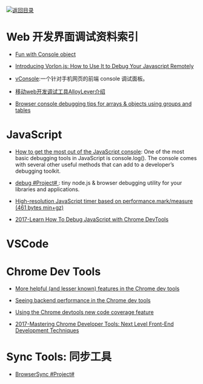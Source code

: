 [![返回目录](https://parg.co/UGo)](https://parg.co/b4z) 


# Web 开发界面调试资料索引

- [Fun with Console object](https://dev.to/duchienvuong/fun-with-console-object)

- [Introducing Vorlon.js: How to Use It to Debug Your Javascript Remotely](https://www.sitepoint.com/introducing-vorlon-js-use-debug-javascript-remotely/)

-  [vConsole](https://github.com/WechatFE/vConsole):一个针对手机网页的前端 console 调试面板。

- [移动web开发调试工具AlloyLever介绍](http://www.cnblogs.com/iamzhanglei/p/5477500.html?utm_source=tuicool&utm_medium=referral)

- [Browser console debugging tips for arrays & objects using groups and tables](https://medium.com/@brocco/browser-console-debugging-tips-for-arrays-objects-using-groups-and-tables-60b001316d8a#.5p4bh84px)

# JavaScript



- [How to get the most out of the JavaScript console](https://parg.co/b9o): One of the most basic debugging tools in JavaScript is console.log(). The console comes with several other useful methods that can add to a developer’s debugging toolkit.

- [debug #Project# ](https://github.com/visionmedia/debug): tiny node.js & browser debugging utility for your libraries and applications.

- [High-resolution JavaScript timer based on performance.mark/measure (461 bytes min+gz)](https://github.com/nolanlawson/marky) 

- [2017-Learn How To Debug JavaScript with Chrome DevTools](https://parg.co/bDf)


# VSCode


# Chrome Dev Tools



- [More helpful (and lesser known) features in the Chrome dev tools](https://blog.logrocket.com/making-the-most-of-the-chrome-developer-tools-8cac9a206979) 

- [Seeing backend performance in the Chrome dev tools](https://blog.logrocket.com/visualizing-backend-performance-in-the-chrome-devtools-bb6fd232540)

- [Using the Chrome devtools new code coverage feature](https://parg.co/b4p)

- [2017-Mastering Chrome Developer Tools: Next Level Front-End Development Techniques](https://parg.co/b2T)



# Sync Tools: 同步工具



- [BrowserSync #Project# ](https://browsersync.io/)




